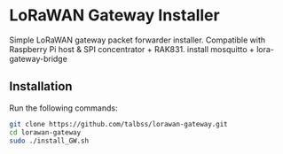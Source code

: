 LoRaWAN Gateway Installer
=========================

Simple LoRaWAN gateway packet forwarder installer. Compatible with Raspberry Pi host & SPI concentrator + RAK831.
install mosquitto + lora-gateway-bridge

## Installation

Run the following commands:

```bash
git clone https://github.com/talbss/lorawan-gateway.git
cd lorawan-gateway
sudo ./install_GW.sh
```

